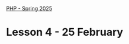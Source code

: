[PHP - Spring 2025](https://github.com/arturomorarioja-kea/WD_PHP_F25/blob/main/README.md)

# Lesson 4 - 25 February

[--> git clone https://github.com/arturomorarioja/php_oop_example.git --> demo]: #
[--> 1 Cookies. Slides. Code sample. In-class exercise]: #

[## In-class exercise]: #

[### Object-Oriented Programming]: #
[Write a basic library management system in object-oriented PHP. The system will keep track of different types of items in the library, such as books, magazines, and DVDs.]: #

[Class diagram:]: #

[!library_management_system(https://github.com/user-attachments/assets/35927aeb-8963-4571-b81d-35ebe22300a5)]: #

[Notice that public scope is indicated by a plus sign ("+"), private scope by a minus sign ("-"), and protected scope by a pad ("#").]: #

[Take into account the following:]: #
[- `LibraryItem`]: #
[  - The constructor must assign values to attributes and ensure that `publicationYear` is valid (i.e., not in the future)]: #
[  - The setter allows modifying `publicationYear`, but ensures that the year is valid]: #
[  - The getter allows accessing `publicationYear`]: #
[  - `getDetails()` returns a formatted string with the item's details]: #
[- `Book`]: #
[  - The constructor and the setter must ensure that `isbn` follows a 13-digit format]: #
[  - `getDetails()` must return `Book: <Title> by <Author> (<Year>) - ISBN: <ISBN>"]: #
[- `Magazine`]: #
[  - The constructor and the setter must ensure that `issueNumber` is positive]: #
[  - `getDetails()` must return `Magazine: <Title> (Issue <Issue>, <Year>) - <Publisher>"]: #
[- `DVD`]: #
[  - The values for `format` are `VHS`, `DVD`, and `Blu-ray`]: #
[  - The constructor and the setter must ensure that `duration` is greater than 0]: #
[  - `getDetails()` must return `DVD: <Title> by <Author> (<Year>) - Duration: <Minutes> minutes, <Format>"]: #

[### Language cookies]: #
[Write a PHP application that changes the language of the text to display via cookies:]: #

[!image(https://github.com/user-attachments/assets/8b5ebf44-06fc-49db-b9cb-f4490adef826)]: #

[!image(https://github.com/user-attachments/assets/3c4e79a1-d080-41b6-8876-9664bbb032e2)]: #

[Find the texts in both languages in the files `kea_en.json`(https://github.com/arturomorarioja-kea/WD_PHP_F25/blob/main/Lesson02/kea_en.json) and `kea_da.json`(https://github.com/arturomorarioja-kea/WD_PHP_F25/blob/main/Lesson02/kea_da.json).]: #

[**Notice**]: #
[To make the dropdown trigger the change without a submit button, you need to add a little JavaScript that submits the form where the dropdown is upon its `change` event.]: #

[## Homework]: #
[Check out these slide decks:]: #
[- Object-oriented Programming]: #
[- OOP - Language Comparison]: #
[Check out these code samples:]: #
[- Cookie management(https://github.com/arturomorarioja/php_cookies)]: #
[- OOP in PHP(https://github.com/arturomorarioja/php_oop)]: #
[Expand the library management system:]: #
[- Add a borrow() method to mark an item as borrowed or available]: #
[- Implement a `Library` class that stores a collection of books, magazines, and DVDs and allows adding and listing items.]: #
